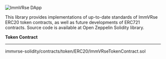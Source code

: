 ![ImmVRse DApp](https://immvr.se/wp-content/uploads/2016/06/Website-Home-Page-Main-BG-34.png)

This library provides implementations of up-to-date standards of ImmVRse ERC20 token contracts, as well as future developments of ERC721 contracts. Source code is available at Open Zeppelin Solidity library.

**Token Contract**<br><hr>
immvrse-solidity/contracts/token/ERC20/ImmVRseTokenContract.sol

